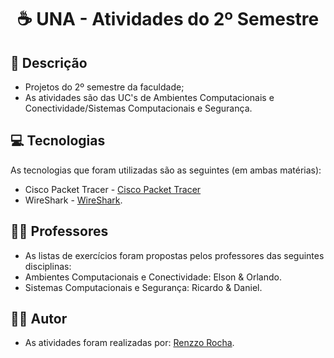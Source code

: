 <h1 align="center"> ☕ UNA - Atividades do 2º Semestre 

<h2 id=descricao> 📜 Descrição</h2>

- Projetos do 2º semestre da faculdade;
- As atividades são das UC's de Ambientes Computacionais e Conectividade/Sistemas Computacionais e Segurança.

<h2 id=tecnologias> 💻 Tecnologias </h2>

As tecnologias que foram utilizadas são as seguintes (em ambas matérias): 

- Cisco Packet Tracer - <a href="https://www.netacad.com/pt-br/courses/packet-tracer">Cisco Packet Tracer</a>
- WireShark - <a href= "https://www.wireshark.org/">WireShark</a>.

<h2 id=Professor> 👨‍🏫 Professores </h2>

- As listas de exercícios foram propostas pelos professores das seguintes disciplinas:
- Ambientes Computacionais e Conectividade: Elson & Orlando.
- Sistemas Computacionais e Segurança: Ricardo & Daniel.

<h2 id=autor> 👨‍🎓 Autor </h2>

- As atividades foram realizadas por: <a href="www.github.com/renzzorocha" target="_blank">Renzzo Rocha</a>.

